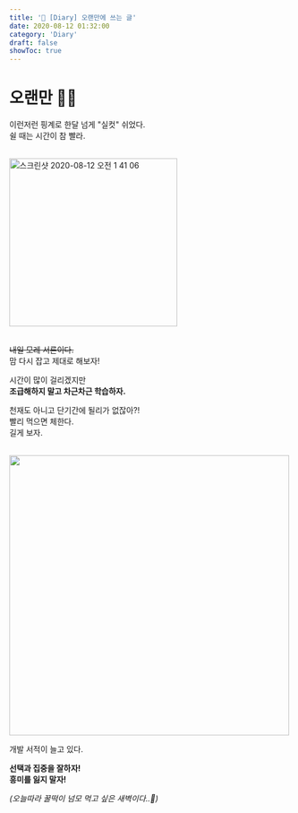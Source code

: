 ```yaml
---
title: '🌱 [Diary] 오랜만에 쓰는 글'
date: 2020-08-12 01:32:00
category: 'Diary'
draft: false
showToc: true
---
```


# 오랜만 ✋🏻


이런저런 핑계로 한달 넘게 "실컷" 쉬었다.  
쉴 때는 시간이 참 빨라.   
</br>

<img width="300" alt="스크린샷 2020-08-12 오전 1 41 06" src="https://user-images.githubusercontent.com/55340876/89924375-e5d03f00-dc3c-11ea-8c48-ee8a63691cb0.png">

</br>
</br>


~~내일 모레 서른이다.~~  
맘 다시 잡고 제대로 해보자!  

시간이 많이 걸리겠지만   
**조급해하지 말고 차근차근 학습하자.**  

천재도 아니고 단기간에 될리가 없잖아?!  
빨리 먹으면 체한다.  
길게 보자.

</br>

<img width="500" alt="" src="https://user-images.githubusercontent.com/55340876/89923928-398e5880-dc3c-11ea-8bbd-2301100de1c4.png">

개발 서적이 늘고 있다.  

**선택과 집중을 잘하자!**  
**흥미를 잃지 말자!**  


_(오늘따라 꿀떡이 넘모 먹고 싶은 새벽이다..🍡)_
